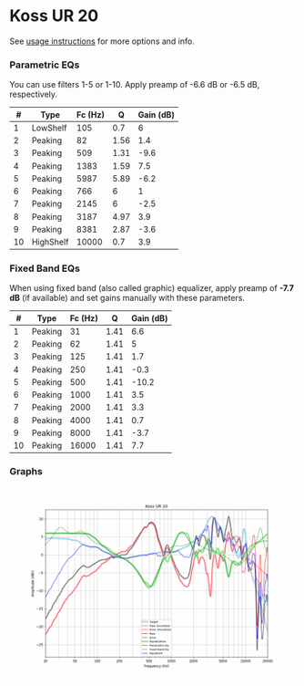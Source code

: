 # Koss UR 20
See [usage instructions](https://github.com/jaakkopasanen/AutoEq#usage) for more options and info.

### Parametric EQs
You can use filters 1-5 or 1-10. Apply preamp of -6.6 dB or -6.5 dB, respectively.

|   # | Type      |   Fc (Hz) |    Q |   Gain (dB) |
|-----|-----------|-----------|------|-------------|
|   1 | LowShelf  |       105 | 0.7  |         6   |
|   2 | Peaking   |        82 | 1.56 |         1.4 |
|   3 | Peaking   |       509 | 1.31 |        -9.6 |
|   4 | Peaking   |      1383 | 1.59 |         7.5 |
|   5 | Peaking   |      5987 | 5.89 |        -6.2 |
|   6 | Peaking   |       766 | 6    |         1   |
|   7 | Peaking   |      2145 | 6    |        -2.5 |
|   8 | Peaking   |      3187 | 4.97 |         3.9 |
|   9 | Peaking   |      8381 | 2.87 |        -3.6 |
|  10 | HighShelf |     10000 | 0.7  |         3.9 |

### Fixed Band EQs
When using fixed band (also called graphic) equalizer, apply preamp of **-7.7 dB** (if available) and set gains manually with these parameters.

|   # | Type    |   Fc (Hz) |    Q |   Gain (dB) |
|-----|---------|-----------|------|-------------|
|   1 | Peaking |        31 | 1.41 |         6.6 |
|   2 | Peaking |        62 | 1.41 |         5   |
|   3 | Peaking |       125 | 1.41 |         1.7 |
|   4 | Peaking |       250 | 1.41 |        -0.3 |
|   5 | Peaking |       500 | 1.41 |       -10.2 |
|   6 | Peaking |      1000 | 1.41 |         3.5 |
|   7 | Peaking |      2000 | 1.41 |         3.3 |
|   8 | Peaking |      4000 | 1.41 |         0.7 |
|   9 | Peaking |      8000 | 1.41 |        -3.7 |
|  10 | Peaking |     16000 | 1.41 |         7.7 |

### Graphs
![](./Koss%20UR%2020.png)
